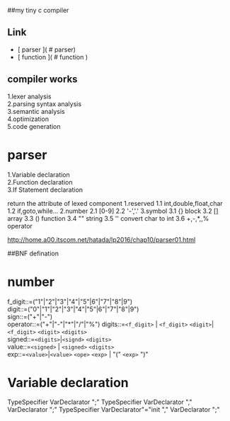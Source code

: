 ##my tiny c compiler

## Link
- [ parser ]( # parser)
- [ function ]( # function )

## compiler works
1.lexer analysis  
2.parsing syntax analysis   
3.semantic analysis   
4.optimization    
5.code generation  

# parser
1.Variable declaration  
2.Function declaration  
3.If Statement declaration  

return the attribute of lexed component
1.reserved <character>
	1.1 int,double,float,char
	1.2 if,goto,while...
2.number
	2.1 [0-9]
	2.2 '-','.'
3.symbol
	3.1 {} 	block
	3.2 []	array
	3.3	()	function
	3.4	""	string
	3.5	''	convert char to int
	3.6	+,-,*,\,%	operator

<http://home.a00.itscom.net/hatada/lp2016/chap10/parser01.html>


##BNF defination
# number  
f_digit::=("1"|"2"|"3"|"4"|"5"|6"|"7"|"8"|9")  
digit::=("0"|"1"|"2"|"3"|"4"|"5"|6"|"7"|"8"|9")  
sign::=("+"|"-")  
operator::=("+"|"-"|"*"|"/"|"%")
digits::=`<f_digit>` | `<f_digit>` `<digit>`| `<f_digit>` `<digit>` `<digits>`    
signed::=`<digits>`|`<signd>` `<digits>`  
value::=`<signed>` | `<signed>` `<digits>`  
exp::=`<value>`|`<value>` `<ope>` `<exp>` | "(" `<exp>` ")"  
# Variable declaration
TypeSpecifier VarDeclarator ";"
TypeSpecifier VarDeclarator "," VarDeclarator ";"
TypeSpecifier VarDeclarator"="init "," VarDeclarator ";"
